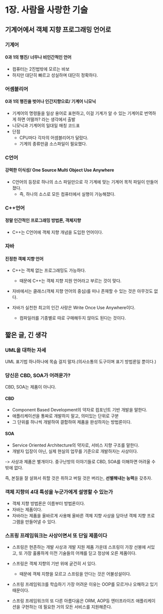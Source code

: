 # 1장. 사람을 사랑한 기술
## 기계어에서 객체 지향 프로그래밍 언어로
### 기계어
#### 0과 1의 행진/ 너무나 비인간적인 언어
+ 컴퓨터는  2진법밖에 모르는 바보
+ 하지만 대단히 빠르고 성실하며 대단히 정확하다.

### 어셈블리어 
#### 0과 1의 행진을 벗어나 인간지향으로/ 기계어 니모닉

+ 기계어의 명령들을 일상 용어로 표현하고, 이걸 기계가 알 수 있는 기계어로 번역하게 하면 어떨까? 라는 생각에서 출발
+ 니모닉과 기계어의 일대일 매칭 코드표
+ 단점
    + CPU마다 각자의 어셈블리어가 달랐다.
    + 기계의 종류만큼 소스파일이 필요했다.


### C언어
#### 강력한 이식성/ One Source Multi Object Use Anywhere
+ C언어의 등장로 하나의 소스 파일만으로 각 기계에 맞는 기계어 목적 파일이 만들어졌다.
    + 즉, 하나의 소스로 모든 컴퓨터에서 실행이 가능해졌다.

### C++언어
#### 정말 인간적인 프로그래밍 방법론, 객체지향
+ C++는 C언어에 객체 지향 개념을 도입한 언어이다.

### 자바
#### 진정한 객체 지향 언어
+ C++는 객체 없는 프로그래밍도 가능하다.
    + 때문에 C++는 객체 지향 지원 언어라고 부르는 것이 맞다.

+ 자바에서는 클래스(객체 지향 언어의 중심)를 떠나 존재할 수 있는 것은 아무것도 없다.
+ 자바가 실천한 최고의 인간 사랑은 Write Once Use Anywhere이다.
    + 컴파일러를 기종별로 따로 구매해두지 않아도 된다는 것이다.

## 짧은 글, 긴 생각
### UML을 대하는 자세
UML 표기법 하나하나에 목숨 걸지 말자.(의사소통의 도구이며 표기 방법론일 뿐이다.)

### 당신은 CBD, SOA가 어려운가?
CBD, SOA는 제품이 아니다. 
#### CBD
+ Component Based Development의 약자로 컴포넌트 기반 개발을 말한다.
+ 애플리케이션을 통짜로 개발하지 말고, 의미있는 단위로 구분
+ 그 단위를 하나씩 개발하여 결합하여 제품을 완성하자는 방법론이다.

#### SOA
+ Service Oriented Architecture의 약자로, 서비스 지향 구조를 말한다.
+ 개발자 입장이 아닌, 실제 현실의 업무를 기준으로 개발하자는 사상이다.

-> 사상과 제품은 별개이다. 중구난방의 이야기들로 CBD, SOA를 이해하면 어려울 수밖에 없다. 

즉, 본질을 잘 살펴서 취할 것은 취하고 버릴 것은 버리는, **선별해내는 능력**을 갖추자.

### 객체 지향의 4대 특성을 누군가에게 설명할 수 있는가
+ 객체 지향 방법론은 이름부터 방법론이다.
+ 자바는 제품이다.
+ 자바라는 제품을 올바르게 사용해 올바른 객체 지향 사상을 담아낸 객체 지향 프로그램을 만들어낼 수 있다.

### 스프링 프레임워크는 사상이면서 또 단일 제품이다
+ 스프링은 현존하는 개발 사상과 개발 지원 제품 가운데 스프링이 가장 선봉에 서있고, 또 가장 훌륭하게 이전 기술들의 어깨를 딛고 정상에 오른 제품이다.
+ 스프링은 객체 지향의 기반 위에 굳건히 서 있다. 
    + 때문에 객체 지향을 모르고 스프링을 안다는 것은 어불성설이다.

+ 스프링 프레임워크를 학습하기 가장 어려운 이유는 OOP를 모르거나 오해하고 있기 때문이다.
+ 스프링 프레임워크의 또 다른 아름다움은 ORM, AOP등 엔터프라이즈 애플리케이션을 구현하는 데 필요한 거의 모든 서비스를 지원해준다.